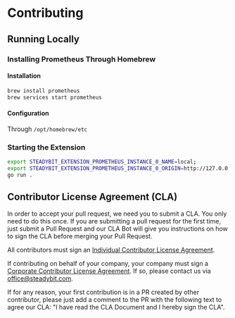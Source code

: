# Contributing

## Running Locally

### Installing Prometheus Through Homebrew

#### Installation

```sh
brew install prometheus
brew services start prometheus
```

#### Configuration

Through `/opt/homebrew/etc`

### Starting the Extension

```sh
export STEADYBIT_EXTENSION_PROMETHEUS_INSTANCE_0_NAME=local;
export STEADYBIT_EXTENSION_PROMETHEUS_INSTANCE_0_ORIGIN=http://127.0.0.1:9091
go run .
```

## Contributor License Agreement (CLA)

In order to accept your pull request, we need you to submit a CLA. You only need to do this once. If you are submitting a pull request for the first time, just submit a Pull Request and our CLA Bot will give you instructions on how to sign the CLA before merging your Pull Request.

All contributors must sign an [Individual Contributor License Agreement](https://github.com/steadybit/.github/blob/main/.github/cla/individual-cla.md).

If contributing on behalf of your company, your company must sign a [Corporate Contributor License Agreement](https://github.com/steadybit/.github/blob/main/.github/cla/corporate-cla.md). If so, please contact us via office@steadybit.com.

If for any reason, your first contribution is in a PR created by other contributor, please just add a comment to the PR
with the following text to agree our CLA: "I have read the CLA Document and I hereby sign the CLA".
